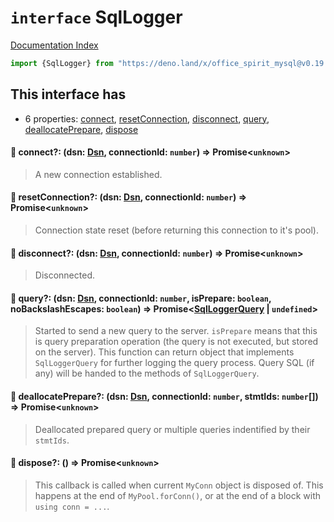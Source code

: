 # `interface` SqlLogger

[Documentation Index](../README.md)

```ts
import {SqlLogger} from "https://deno.land/x/office_spirit_mysql@v0.19.14/mod.ts"
```

## This interface has

- 6 properties:
[connect](#-connect-dsn-dsn-connectionid-number--promiseunknown),
[resetConnection](#-resetconnection-dsn-dsn-connectionid-number--promiseunknown),
[disconnect](#-disconnect-dsn-dsn-connectionid-number--promiseunknown),
[query](#-query-dsn-dsn-connectionid-number-isprepare-boolean-nobackslashescapes-boolean--promisesqlloggerquery--undefined),
[deallocatePrepare](#-deallocateprepare-dsn-dsn-connectionid-number-stmtids-number--promiseunknown),
[dispose](#-dispose---promiseunknown)


#### 📄 connect?: (dsn: [Dsn](../class.Dsn/README.md), connectionId: `number`) => Promise\<`unknown`>

> A new connection established.



#### 📄 resetConnection?: (dsn: [Dsn](../class.Dsn/README.md), connectionId: `number`) => Promise\<`unknown`>

> Connection state reset (before returning this connection to it's pool).



#### 📄 disconnect?: (dsn: [Dsn](../class.Dsn/README.md), connectionId: `number`) => Promise\<`unknown`>

> Disconnected.



#### 📄 query?: (dsn: [Dsn](../class.Dsn/README.md), connectionId: `number`, isPrepare: `boolean`, noBackslashEscapes: `boolean`) => Promise\<[SqlLoggerQuery](../interface.SqlLoggerQuery/README.md) | `undefined`>

> Started to send a new query to the server.
> `isPrepare` means that this is query preparation operation (the query is not executed, but stored on the server).
> This function can return object that implements `SqlLoggerQuery` for further logging the query process.
> Query SQL (if any) will be handed to the methods of `SqlLoggerQuery`.



#### 📄 deallocatePrepare?: (dsn: [Dsn](../class.Dsn/README.md), connectionId: `number`, stmtIds: `number`\[]) => Promise\<`unknown`>

> Deallocated prepared query or multiple queries indentified by their `stmtIds`.



#### 📄 dispose?: () => Promise\<`unknown`>

> This callback is called when current `MyConn` object is disposed of. This happens at the end of `MyPool.forConn()`, or at the end of a block with `using conn = ...`.



